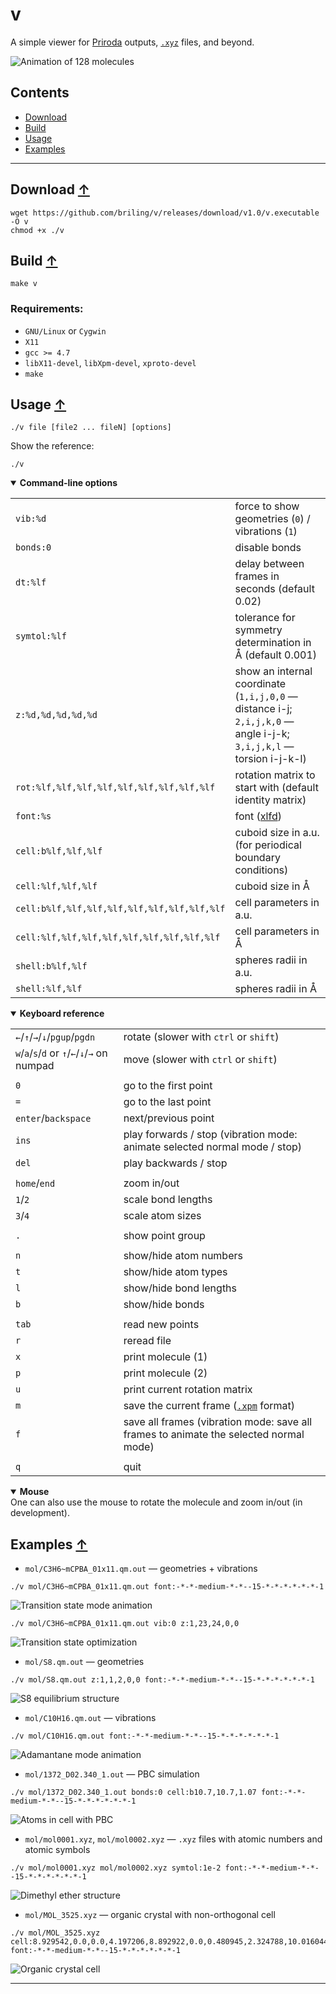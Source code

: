 # v

A simple viewer for
[Priroda](http://rad.chem.msu.ru/~laikov) outputs,
[`.xyz`](https://en.wikipedia.org/wiki/XYZ_file_format) files,
and beyond.

![Animation of 128 molecules](figures/intro.gif)

## Contents
* [Download](#download-)
* [Build](#build-)
* [Usage](#usage-)
* [Examples](#examples-)

---

## Download [↑](#download)
```
wget https://github.com/briling/v/releases/download/v1.0/v.executable -O v
chmod +x ./v
```

## Build [↑](#contents)
```
make v
```

### Requirements:
* `GNU/Linux` or `Cygwin`
* `X11`
* `gcc >= 4.7`
* `libX11-devel`, `libXpm-devel`, `xproto-devel`
* `make`

## Usage [↑](#contents)
```
./v file [file2 ... fileN] [options]
```
Show the reference:
```
./v
```

<details open><summary><strong>Command-line options</strong></summary>

|                          |                                                               |
| ------------------------ | ------------------------------------------------------------- |
| `vib:%d`                 |     force to show geometries (`0`) / vibrations (`1`)         |
| `bonds:0`                |     disable bonds                                             |
| `dt:%lf`                 |     delay between frames in seconds (default 0.02)            |
| `symtol:%lf`             |     tolerance for symmetry determination in Å (default 0.001) |
| `z:%d,%d,%d,%d,%d`       |     show an internal coordinate (`1,i,j,0,0` — distance i-j; `2,i,j,k,0` — angle i-j-k; `3,i,j,k,l` — torsion i-j-k-l) |
| `rot:%lf,%lf,%lf,%lf,%lf,%lf,%lf,%lf,%lf`   | rotation matrix to start with (default identity matrix)  |
| `font:%s`                |     font ([xlfd](https://en.wikipedia.org/wiki/X_logical_font_description)) |
| `cell:b%lf,%lf,%lf`                         | cuboid size in a.u. (for periodical boundary conditions) |
| `cell:%lf,%lf,%lf`                          | cuboid size in Å                                         |
| `cell:b%lf,%lf,%lf,%lf,%lf,%lf,%lf,%lf,%lf` | cell parameters in a.u.                                  |
| `cell:%lf,%lf,%lf,%lf,%lf,%lf,%lf,%lf,%lf`  | cell parameters in Å                                     |
| `shell:b%lf,%lf`                            | spheres radii in a.u.                                    |
| `shell:%lf,%lf`                             | spheres radii in Å                                       |

</details>

<details open><summary><strong>Keyboard reference</strong></summary>

|                                |                                                           |
| ------------------------------ |---------------------------------------------------------- |
| `←`/`↑`/`→`/`↓`/`pgup`/`pgdn`  |  rotate (slower with `ctrl` or `shift`)
| `w`/`a`/`s`/`d` or `↑`/`←`/`↓`/`→` on numpad |  move   (slower with `ctrl` or `shift`)
|                                |
| `0`                            |  go to the first point
| `=`                            |  go to the last point
| `enter`/`backspace`            |  next/previous point
| `ins`                          |  play forwards  / stop (vibration mode: animate selected normal mode / stop)
| `del`                          |  play backwards / stop
|                                |
| `home`/`end`                   |  zoom in/out
| `1`/`2`                        |  scale bond lengths
| `3`/`4`                        |  scale atom sizes
|                                |
| `.`                            |  show point group
|                                |
| `n`                            |  show/hide atom numbers
| `t`                            |  show/hide atom types
| `l`                            |  show/hide bond lengths
| `b`                            |  show/hide bonds
|                                |
| `tab`                          |  read new points
| `r`                            |  reread file
| `x`                            |  print molecule (1)
| `p`                            |  print molecule (2)
| `u`                            |  print current rotation matrix
| `m`                            |  save the current frame ([`.xpm`](https://en.wikipedia.org/wiki/X_PixMap) format)
| `f`                            |  save all frames (vibration mode: save all frames to animate the selected normal mode)
|                                |
| `q`                            |  quit

</details>

<details open><summary><strong>Mouse</strong></summary>
One can also use the mouse to rotate the molecule and zoom in/out (in development).
</details>

## Examples [↑](#contents)
* `mol/C3H6~mCPBA_01x11.qm.out` — geometries + vibrations
```
./v mol/C3H6~mCPBA_01x11.qm.out font:-*-*-medium-*-*--15-*-*-*-*-*-*-1
```
![Transition state mode animation](figures/C3H6~mCPBA_01x11.qm.out.gif)
```
./v mol/C3H6~mCPBA_01x11.qm.out vib:0 z:1,23,24,0,0
```
![Transition state optimization](figures/C3H6~mCPBA_01x11.qm.out_03.gif)
* `mol/S8.qm.out`     — geometries
```
./v mol/S8.qm.out z:1,1,2,0,0 font:-*-*-medium-*-*--15-*-*-*-*-*-*-1
```
![S8 equilibrium structure](figures/S8.qm.out_69.gif)
* `mol/C10H16.qm.out` — vibrations
```
./v mol/C10H16.qm.out font:-*-*-medium-*-*--15-*-*-*-*-*-*-1
```
![Adamantane mode animation](figures/C10H16.qm.out.gif)
* `mol/1372_D02.340_1.out` — PBC simulation
```
./v mol/1372_D02.340_1.out bonds:0 cell:b10.7,10.7,1.07 font:-*-*-medium-*-*--15-*-*-*-*-*-*-1
```
![Atoms in cell with PBC](figures/1372_D02.340_1.out_1087.gif)
* `mol/mol0001.xyz`, `mol/mol0002.xyz` — `.xyz` files with atomic numbers and atomic symbols
```
./v mol/mol0001.xyz mol/mol0002.xyz symtol:1e-2 font:-*-*-medium-*-*--15-*-*-*-*-*-*-1
```
![Dimethyl ether structure](figures/mol0002.xyz_3.gif)

* `mol/MOL_3525.xyz` — organic crystal with non-orthogonal cell
```
./v mol/MOL_3525.xyz cell:8.929542,0.0,0.0,4.197206,8.892922,0.0,0.480945,2.324788,10.016044 font:-*-*-medium-*-*--15-*-*-*-*-*-*-1
```
![Organic crystal cell](figures/MOL_3525.xyz_1.gif)

---
